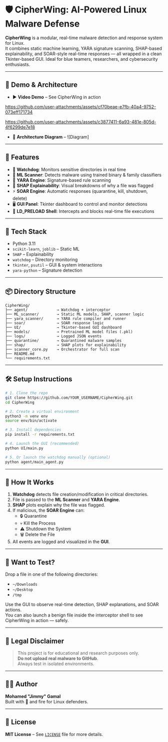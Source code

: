 # 🛡️ CipherWing: AI-Powered Linux Malware Defense

**CipherWing** is a modular, real-time malware detection and response system for Linux.  
It combines static machine learning, YARA signature scanning, SHAP-based explainability, and SOAR-style real-time responses — all wrapped in a clean Tkinter-based GUI. Ideal for blue teamers, researchers, and cybersecurity enthusiasts.

---

## 📸 Demo & Architecture

- ▶️ **Video Demo** – See CipherWing in action


https://github.com/user-attachments/assets/cf70beae-e7fb-40a4-9752-073eff171734





 





https://github.com/user-attachments/assets/c3877411-6a93-481e-805d-4f6299de7e18
  
- 🧭 **Architecture Diagram** – 
![Diagram]
---

## 🚀 Features

- 📂 **Watchdog**: Monitors sensitive directories in real time
- 🧠 **ML Scanner**: Detects malware using trained binary & family classifiers
- 🧬 **YARA Engine**: Signature-based rule scanning
- 🧾 **SHAP Explainability**: Visual breakdowns of why a file was flagged
- ⚡ **SOAR Engine**: Automatic responses (quarantine, kill, shutdown, delete)
- 🖥️ **GUI Panel**: Tkinter dashboard to control and monitor detections
- 🐚 **LD_PRELOAD Shell**: Intercepts and blocks real-time file executions

---

## 🧠 Tech Stack

- Python 3.11  
- `scikit-learn`, `joblib` – Static ML  
- `SHAP` – Explainability  
- `watchdog` – Directory monitoring  
- `tkinter`, `psutil` – GUI & system interactions  
- `yara-python` – Signature detection

---

## 📦 Directory Structure

```
CipherWing/
├── agent/             → Watchdog + interceptor
├── ML_scanner/        → Static ML models, SHAP, scanner logic
├── yara_scanner/      → YARA rule compiler and runner
├── soar/              → SOAR response logic
├── UI/                → Tkinter-based GUI dashboard
├── models/            → Pretrained ML model files (.pkl)
├── logs/              → Logged JSON events
├── quarantine/        → Quarantined malware samples
├── shap/              → SHAP plots for explainability
├── scanner_core.py    → Orchestrator for full scan
├── README.md
└── requirements.txt
```

---

## 🛠️ Setup Instructions

```bash
# 1. Clone the repo
git clone https://github.com/YOUR_USERNAME/CipherWing.git
cd CipherWing

# 2. Create a virtual environment
python3 -m venv env
source env/bin/activate

# 3. Install dependencies
pip install -r requirements.txt

# 4. Launch the GUI (recommended)
python UI/main.py

# 5. Or launch the watchdog manually (optional)
python agent/main_agent.py
```

---

## 🐾 How It Works

1. **Watchdog** detects file creation/modification in critical directories.
2. File is passed to the **ML Scanner** and **YARA Engine**.
3. **SHAP** plots explain why the file was flagged.
4. If malicious, the **SOAR Engine** can:
   - 🔒 Quarantine
   - 💀 Kill the Process
   - ⚠️ Shutdown the System
   - 🗑️ Delete the File
5. All events are logged and visualized in the **GUI**.

---

## 🧪 Want to Test?

Drop a file in one of the following directories:

- `~/Downloads`  
- `~/Desktop`  
- `/tmp`

Use the GUI to observe real-time detection, SHAP explanations, and SOAR actions.  
You can also launch a benign file inside the interceptor shell to see CipherWing in action — safely.

---

## 🧾 Legal Disclaimer

> This project is for educational and research purposes only.  
> **Do not upload real malware to GitHub**.  
> Always test in isolated environments.

---

## 👨‍💻 Author

**Mohamed "Jimmy" Gamal**  
Built with 🖤 and fire for Linux defenders.

---

## 🔗 License

**MIT License** – See [`LICENSE`](./LICENSE) file for more details.
